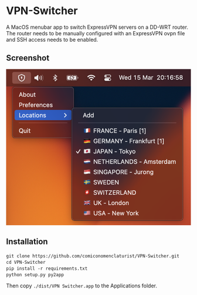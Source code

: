 # VPN-Switcher
A MacOS menubar app to switch ExpressVPN servers on a DD-WRT router.
The router needs to be manually configured with an ExpressVPN ovpn file and SSH access needs to be enabled.

## Screenshot
![Image](screenshot.png)

## Installation
`git clone https://github.com/comiconomenclaturist/VPN-Switcher.git`  
`cd VPN-Switcher`  
`pip install -r requirements.txt`  
`python setup.py py2app`  

Then copy `./dist/VPN Switcher.app` to the Applications folder.